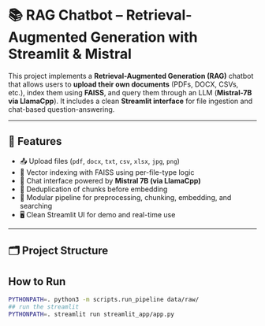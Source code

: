 # 📚 RAG Chatbot – Retrieval-Augmented Generation with Streamlit & Mistral

This project implements a **Retrieval-Augmented Generation (RAG)** chatbot that allows users to **upload their own documents** (PDFs, DOCX, CSVs, etc.), index them using **FAISS**, and query them through an LLM (**Mistral-7B via LlamaCpp**). It includes a clean **Streamlit interface** for file ingestion and chat-based question-answering.

---

## 🚀 Features

- 📤 Upload files (`pdf`, `docx`, `txt`, `csv`, `xlsx`, `jpg`, `png`)
- 🔎 Vector indexing with FAISS using per-file-type logic
- 🧠 Chat interface powered by **Mistral 7B (via LlamaCpp)**
- 🧼 Deduplication of chunks before embedding
- 🧾 Modular pipeline for preprocessing, chunking, embedding, and searching
- 🖥️ Clean Streamlit UI for demo and real-time use

---

## 🗂️ Project Structure

## How to Run
```bash
PYTHONPATH=. python3 -m scripts.run_pipeline data/raw/
## run the streamlit 
PYTHONPATH=. streamlit run streamlit_app/app.py

